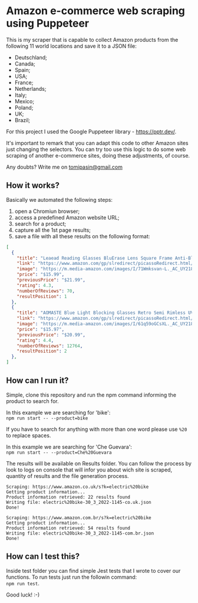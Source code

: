 # Amazon e-commerce web scraping using Puppeteer
This is my scraper that is capable to collect Amazon products from the following 11 world locations and save it to a JSON file:

* Deutschland;
* Canada;
* Spain;
* USA;
* France;
* Netherlands;
* Italy;
* Mexico;
* Poland;
* UK;
* Brazil;

For this project I used the Google Puppeteer library - https://pptr.dev/.  

It's important to remark that you can adapt this code to other Amazon sites just changing the selectors. 
You can try too use this logic to do some web scraping of another e-commerce sites, doing these adjustments, of course. 

Any doubts? Write me on tomipasin@gmail.com


## How it works?
Basically we automated the following steps:
1. open a Chromiun browser;
2. access a predefined Amazon website URL;
3. search for a product;
4. capture all the 1st page results;
5. save a file with all these results on the following format:

```JSON
[
  {
    "title": "Leaead Reading Glasses BluErase Lens Square Frame Anti-Blue Light Anti Eyestrain Anti-UV Computer/Phones Glasses for Women/Men",
    "link": "https://www.amazon.com/gp/slredirect/picassoRedirect.html/ref=pa_sp_atf_aps_sr_pg1_1?ie=UTF8&adId=A08072291MQNHPO7OV5YT&url=%2FLeaead-BluErase-Anti-Blue-Eyestrain-Computer%2Fdp%2FB08DCHFTB3%2Fref%3Dsr_1_1_sspa%3Fkeywords%3Dglasses%26qid%3D1648650164%26sr%3D8-1-spons%26psc%3D1&qualifier=1648650164&id=6744030713096928&widgetName=sp_atf",
    "image": "https://m.media-amazon.com/images/I/71Wmksvan-L._AC_UY218_.jpg",
    "price": "$15.99",
    "previousPrice": "$21.99",
    "rating": 4.3,
    "numberOfReviews": 70,
    "resultPosition": 1
  },
  {
    "title": "AOMASTE Blue Light Blocking Glasses Retro Semi Rimless UV400 Clear Lens Computer Eyewear For Men Women",
    "link": "https://www.amazon.com/gp/slredirect/picassoRedirect.html/ref=pa_sp_atf_aps_sr_pg1_1?ie=UTF8&adId=A03885262FB5KTWTCULH2&url=%2FAOMASTE-Blocking-Glasses-Rimless-Computer%2Fdp%2FB07Z8P8Q5W%2Fref%3Dsr_1_2_sspa%3Fkeywords%3Dglasses%26qid%3D1648650164%26sr%3D8-2-spons%26psc%3D1&qualifier=1648650164&id=6744030713096928&widgetName=sp_atf",
    "image": "https://m.media-amazon.com/images/I/61q59oGCsXL._AC_UY218_.jpg",
    "price": "$15.97",
    "previousPrice": "$20.99",
    "rating": 4.4,
    "numberOfReviews": 12764,
    "resultPosition": 2
  },
]
```


## How can I run it?
Simple, clone this repository and run the npm command informing the product to search for.


In this example we are searching for 'bike':  
`npm run start -- --product=bike`

If you have to search for anything with more than one word please use `%20` to replace spaces.


In this example we are searching for 'Che Guevara':  
`npm run start -- --product=Che%20Guevara`

The results will be available on Results folder. 
You can follow the process by look to logs on console that will infor you about wich site is scraped, quantity of results and the file generation process. 


```
Scraping: https://www.amazon.co.uk/s?k=electric%20bike
Getting product information...
Product information retrieved: 22 results found
Writing file: electric%20bike-30_3_2022-1145-co.uk.json
Done!

Scraping: https://www.amazon.com.br/s?k=electric%20bike
Getting product information...
Product information retrieved: 54 results found
Writing file: electric%20bike-30_3_2022-1145-com.br.json
Done!
```
## How can I test this?
Inside test folder you can find simple Jest tests that I wrote to cover our functions. 
To run tests just run the followin command:  
`npm run test`.



Good luck! :-)